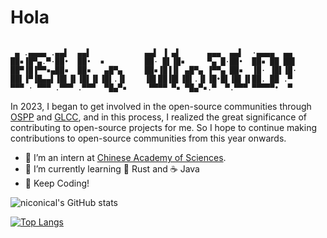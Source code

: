# Hola 

```

 ▄ .▄▄▄▄ .▄▄▌  ▄▄▌            ▄▄▌ ▐ ▄▌      ▄▄▄  ▄▄▌  ·▄▄▄▄  ▄▄ 
██▪▐█▀▄.▀·██•  ██•  ▪         ██· █▌▐█▪     ▀▄ █·██•  ██▪ ██ ██▌
██▀▐█▐▀▀▪▄██▪  ██▪   ▄█▀▄     ██▪▐█▐▐▌ ▄█▀▄ ▐▀▀▄ ██▪  ▐█· ▐█▌▐█·
██▌▐▀▐█▄▄▌▐█▌▐▌▐█▌▐▌▐█▌.▐▌    ▐█▌██▐█▌▐█▌.▐▌▐█•█▌▐█▌▐▌██. ██ .▀ 
▀▀▀ · ▀▀▀ .▀▀▀ .▀▀▀  ▀█▄▀▪     ▀▀▀▀ ▀▪ ▀█▄▀▪.▀  ▀.▀▀▀ ▀▀▀▀▀•  ▀ 

```

In 2023, I began to get involved in the open-source communities through [OSPP](https://summer-ospp.ac.cn/) and [GLCC](https://www.gitlink.org.cn/glcc), and in this process, I realized the great significance of contributing to open-source projects for me. So I hope to continue making contributions to open-source communities from this year onwards.

- 🔭 I’m an intern at [Chinese Academy of Sciences](https://english.cas.cn/).
- 🌱 I’m currently learning 🦀 Rust and ☕ Java
- 🤗 Keep Coding!

![niconical's GitHub stats](https://github-readme-stats.vercel.app/api?username=niconical&show_icons=true&theme=radical&count_private=true&include_all_commits=true)

[![Top Langs](https://github-readme-stats.vercel.app/api/top-langs/?username=niconical&theme=radical&count_private=true&include_all_commits=true)](https://github.com/anuraghazra/github-readme-stats)
